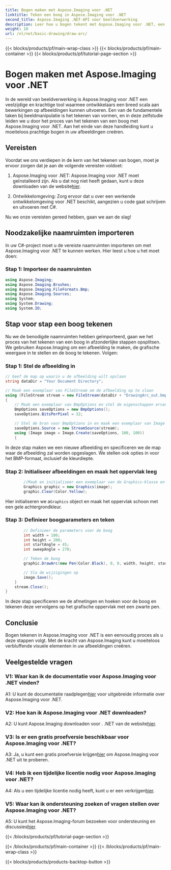 ```yaml
---
title: Bogen maken met Aspose.Imaging voor .NET
linktitle: Teken een boog in Aspose.Imaging voor .NET
second_title: Aspose.Imaging .NET-API voor beeldverwerking
description: Leer hoe u bogen tekent met Aspose.Imaging voor .NET, een krachtig hulpmiddel voor beeldmanipulatie. Stapsgewijze handleiding voor het maken van verbluffende beelden.
weight: 10
url: /nl/net/basic-drawing/draw-arc/
---
```


{{< blocks/products/pf/main-wrap-class >}}
{{< blocks/products/pf/main-container >}}
{{< blocks/products/pf/tutorial-page-section >}}

# Bogen maken met Aspose.Imaging voor .NET

In de wereld van beeldverwerking is Aspose.Imaging voor .NET een veelzijdige en krachtige tool waarmee ontwikkelaars een breed scala aan bewerkingen op afbeeldingen kunnen uitvoeren. Een van de fundamentele taken bij beeldmanipulatie is het tekenen van vormen, en in deze zelfstudie leiden we u door het proces van het tekenen van een boog met Aspose.Imaging voor .NET. Aan het einde van deze handleiding kunt u moeiteloos prachtige bogen in uw afbeeldingen creëren.

## Vereisten

Voordat we ons verdiepen in de kern van het tekenen van bogen, moet je ervoor zorgen dat je aan de volgende vereisten voldoet:

1.  Aspose.Imaging voor .NET: Aspose.Imaging voor .NET moet geïnstalleerd zijn. Als u dat nog niet heeft gedaan, kunt u deze downloaden van de website[hier](https://releases.aspose.com/imaging/net/).

2. Ontwikkelomgeving: Zorg ervoor dat u over een werkende ontwikkelomgeving voor .NET beschikt, aangezien u code gaat schrijven en uitvoeren met C#.

Nu we onze vereisten gereed hebben, gaan we aan de slag!

## Noodzakelijke naamruimten importeren

In uw C#-project moet u de vereiste naamruimten importeren om met Aspose.Imaging voor .NET te kunnen werken. Hier leest u hoe u het moet doen:

### Stap 1: Importeer de naamruimten

```csharp
using Aspose.Imaging;
using Aspose.Imaging.Brushes;
using Aspose.Imaging.FileFormats.Bmp;
using Aspose.Imaging.Sources;
using System;
using System.Drawing;
using System.IO;
```

## Stap voor stap een boog tekenen

Nu we de benodigde naamruimten hebben geïmporteerd, gaan we het proces van het tekenen van een boog in afzonderlijke stappen opsplitsen. We gebruiken Aspose.Imaging om een afbeelding te maken, de grafische weergave in te stellen en de boog te tekenen. Volgen:

### Stap 1: Stel de afbeelding in

```csharp
// Geef de map op waarin u de afbeelding wilt opslaan
string dataDir = "Your Document Directory";

// Maak een exemplaar van FileStream om de afbeelding op te slaan
using (FileStream stream = new FileStream(dataDir + "DrawingArc_out.bmp", FileMode.Create))
{
    // Maak een exemplaar van BmpOptions en stel de eigenschappen ervan in
    BmpOptions saveOptions = new BmpOptions();
    saveOptions.BitsPerPixel = 32;

    // Stel de bron voor BmpOptions in en maak een exemplaar van Image
    saveOptions.Source = new StreamSource(stream);
    using (Image image = Image.Create(saveOptions, 100, 100))
    {
```

In deze stap maken we een nieuwe afbeelding en specificeren we de map waar de afbeelding zal worden opgeslagen. We stellen ook opties in voor het BMP-formaat, inclusief de kleurdiepte.

### Stap 2: Initialiseer afbeeldingen en maak het oppervlak leeg

```csharp
        //Maak en initialiseer een exemplaar van de Graphics-klasse en maak het grafische oppervlak leeg
        Graphics graphic = new Graphics(image);
        graphic.Clear(Color.Yellow);
```

 Hier initialiseren we a`Graphics` object en maak het oppervlak schoon met een gele achtergrondkleur.

### Stap 3: Definieer boogparameters en teken

```csharp
        // Definieer de parameters voor de boog
        int width = 100;
        int height = 200;
        int startAngle = 45;
        int sweepAngle = 270;

        // Teken de boog
        graphic.DrawArc(new Pen(Color.Black), 0, 0, width, height, startAngle, sweepAngle);

        // Sla de wijzigingen op
        image.Save();
    }
    stream.Close();
}
```

In deze stap specificeren we de afmetingen en hoeken voor de boog en tekenen deze vervolgens op het grafische oppervlak met een zwarte pen.

## Conclusie

Bogen tekenen in Aspose.Imaging voor .NET is een eenvoudig proces als u deze stappen volgt. Met de kracht van Aspose.Imaging kunt u moeiteloos verbluffende visuele elementen in uw afbeeldingen creëren.

## Veelgestelde vragen

### V1: Waar kan ik de documentatie voor Aspose.Imaging voor .NET vinden?

 A1: U kunt de documentatie raadplegen[hier](https://reference.aspose.com/imaging/net/) voor uitgebreide informatie over Aspose.Imaging voor .NET.

### V2: Hoe kan ik Aspose.Imaging voor .NET downloaden?

 A2: U kunt Aspose.Imaging downloaden voor . .NET van de website[hier](https://releases.aspose.com/imaging/net/).

### V3: Is er een gratis proefversie beschikbaar voor Aspose.Imaging voor .NET?

 A3: Ja, u kunt een gratis proefversie krijgen[hier](https://releases.aspose.com/) om Aspose.Imaging voor .NET uit te proberen.

### V4: Heb ik een tijdelijke licentie nodig voor Aspose.Imaging voor .NET?

 A4: Als u een tijdelijke licentie nodig heeft, kunt u er een verkrijgen[hier](https://purchase.aspose.com/temporary-license/).

### V5: Waar kan ik ondersteuning zoeken of vragen stellen over Aspose.Imaging voor .NET?

 A5: U kunt het Aspose.Imaging-forum bezoeken voor ondersteuning en discussies[hier](https://forum.aspose.com/).

{{< /blocks/products/pf/tutorial-page-section >}}

{{< /blocks/products/pf/main-container >}}
{{< /blocks/products/pf/main-wrap-class >}}

{{< blocks/products/products-backtop-button >}}
